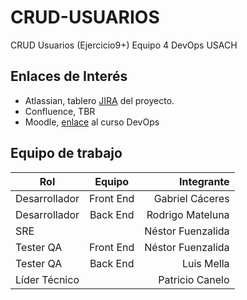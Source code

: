 # CRUD-USUARIOS
CRUD Usuarios (Ejercicio9+) Equipo 4 DevOps USACH

## Enlaces de Interés
- Atlassian, tablero [JIRA](https://luis-mella.atlassian.net/jira/software/projects/DDS/boards/2) del proyecto.
- Confluence, TBR
- Moodle, [enlace](https://pfcusach.activemoodle.com/course/view.php?id=19) al curso DevOps

## Equipo de trabajo

| Rol           | Equipo        | Integrante        |
| ------------- |:-------------:| -----------------:|
| Desarrollador | Front End     | Gabriel Cáceres   |
| Desarrollador | Back End      | Rodrigo Mateluna  |
| SRE           |               | Néstor Fuenzalida |
| Tester QA     | Front End     | Néstor Fuenzalida |
| Tester QA     | Back End      | Luis Mella        |
| Líder Técnico |               | Patricio Canelo   |
